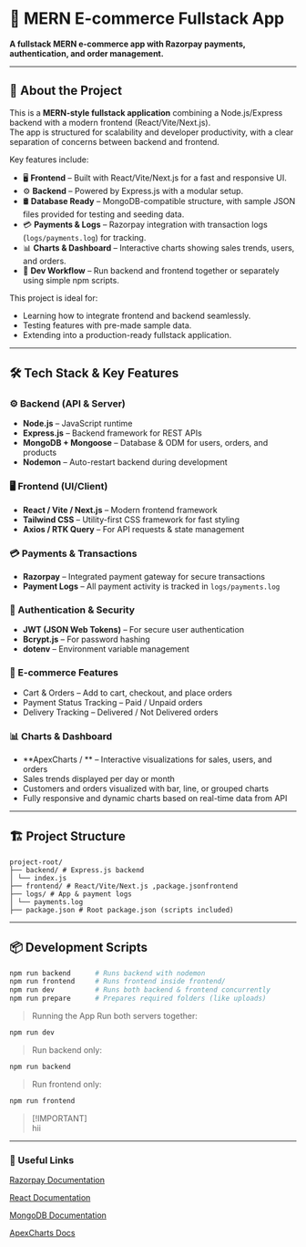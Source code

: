 # 🛒 MERN E-commerce Fullstack App

**A fullstack MERN e-commerce app with Razorpay payments, authentication, and order management.**

---

## 📖 About the Project

This is a **MERN-style fullstack application** combining a Node.js/Express backend with a modern frontend (React/Vite/Next.js).  
The app is structured for scalability and developer productivity, with a clear separation of concerns between backend and frontend.

Key features include:

- 🖥 **Frontend** – Built with React/Vite/Next.js for a fast and responsive UI.  
- ⚙️ **Backend** – Powered by Express.js with a modular setup.  
- 🛢 **Database Ready** – MongoDB-compatible structure, with sample JSON files provided for testing and seeding data.  
- 💳 **Payments & Logs** – Razorpay integration with transaction logs (`logs/payments.log`) for tracking.  
- 📊 **Charts & Dashboard** – Interactive charts showing sales trends, users, and orders.  
- 🔄 **Dev Workflow** – Run backend and frontend together or separately using simple npm scripts.

This project is ideal for:

- Learning how to integrate frontend and backend seamlessly.  
- Testing features with pre-made sample data.  
- Extending into a production-ready fullstack application.

---

## 🛠 Tech Stack & Key Features

### ⚙️ Backend (API & Server)
- **Node.js** – JavaScript runtime  
- **Express.js** – Backend framework for REST APIs  
- **MongoDB + Mongoose** – Database & ODM for users, orders, and products  
- **Nodemon** – Auto-restart backend during development  

### 🖥 Frontend (UI/Client)
- **React / Vite / Next.js** – Modern frontend framework  
- **Tailwind CSS** – Utility-first CSS framework for fast styling  
- **Axios / RTK Query** – For API requests & state management  

### 💳 Payments & Transactions
- **Razorpay** – Integrated payment gateway for secure transactions  
- **Payment Logs** – All payment activity is tracked in `logs/payments.log`  

### 🔐 Authentication & Security
- **JWT (JSON Web Tokens)** – For secure user authentication  
- **Bcrypt.js** – For password hashing  
- **dotenv** – Environment variable management  

### 🛒 E-commerce Features
- Cart & Orders – Add to cart, checkout, and place orders  
- Payment Status Tracking – Paid / Unpaid orders  
- Delivery Tracking – Delivered / Not Delivered orders  

### 📊 Charts & Dashboard
- **ApexCharts / ** – Interactive visualizations for sales, users, and orders  
- Sales trends displayed per day or month  
- Customers and orders visualized with bar, line, or grouped charts  
- Fully responsive and dynamic charts based on real-time data from API  


---

## 🏗 Project Structure
```
project-root/
├── backend/ # Express.js backend
│ └── index.js
├── frontend/ # React/Vite/Next.js ,package.jsonfrontend
├── logs/ # App & payment logs
│ └── payments.log
├── package.json # Root package.json (scripts included)
```
---

## 📦 Development Scripts

```bash
npm run backend      # Runs backend with nodemon
npm run frontend     # Runs frontend inside frontend/
npm run dev          # Runs both backend & frontend concurrently
npm run prepare      # Prepares required folders (like uploads)
```
> Running the App
Run both servers together:
```bash
npm run dev
```

>Run backend only:
```bash
npm run backend
```
>Run frontend only:
```bash
npm run frontend
```
>[!IMPORTANT]\
>hii


---
### 🔗 Useful Links
[Razorpay Documentation]("https://razorpay.com/docs/")

[React Documentation]("https://react.dev/")

[MongoDB Documentation]("https://www.mongodb.com/docs/")

[ApexCharts Docs]("https://apexcharts.com/docs/")
